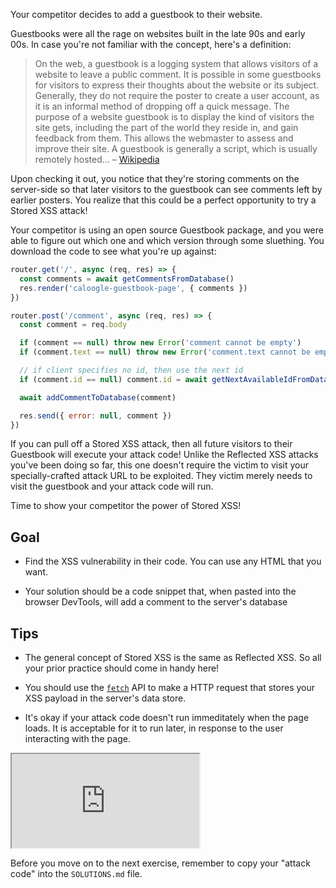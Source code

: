 Your competitor decides to add a guestbook to their website.

Guestbooks were all the rage on websites built in the late 90s and early 00s. In case you're not familiar with the concept, here's a definition:

> On the web, a guestbook is a logging system that allows visitors of a website to leave a public comment. It is possible in some guestbooks for visitors to express their thoughts about the website or its subject. Generally, they do not require the poster to create a user account, as it is an informal method of dropping off a quick message. The purpose of a website guestbook is to display the kind of visitors the site gets, including the part of the world they reside in, and gain feedback from them. This allows the webmaster to assess and improve their site. A guestbook is generally a script, which is usually remotely hosted... – [Wikipedia](https://en.wikipedia.org/wiki/Guestbook)

Upon checking it out, you notice that they're storing comments on the server-side so that later visitors to the guestbook can see comments left by earlier posters. You realize that this could be a perfect opportunity to try a Stored XSS attack!

Your competitor is using an open source Guestbook package, and you were able to figure out which one and which version through some sluething. You download the code to see what you're up against:

```js
router.get('/', async (req, res) => {
  const comments = await getCommentsFromDatabase()
  res.render('caloogle-guestbook-page', { comments })
})

router.post('/comment', async (req, res) => {
  const comment = req.body

  if (comment == null) throw new Error('comment cannot be empty')
  if (comment.text == null) throw new Error('comment.text cannot be empty')

  // if client specifies no id, then use the next id
  if (comment.id == null) comment.id = await getNextAvailableIdFromDatabase()

  await addCommentToDatabase(comment)

  res.send({ error: null, comment })
})
```

If you can pull off a Stored XSS attack, then all future visitors to their Guestbook will execute your attack code! Unlike the Reflected XSS attacks you've been doing so far, this one doesn't require the victim to visit your specially-crafted attack URL to be exploited. They victim merely needs to visit the guestbook and your attack code will run.

Time to show your competitor the power of Stored XSS!

## Goal

- Find the XSS vulnerability in their code. You can use any HTML that you want.

- Your solution should be a code snippet that, when pasted into the browser DevTools, will add a comment to the server's database

## Tips

- The general concept of Stored XSS is the same as Reflected XSS. So all your prior practice should come in handy here!

- You should use the [`fetch`](https://developer.mozilla.org/en-US/docs/Web/API/Fetch_API) API to make a HTTP request that stores your XSS payload in the server's data store.

- It's okay if your attack code doesn't run immeditately when the page loads. It is acceptable for it to run later, in response to the user interacting with the page.

<iframe src='http://localhost:4170'></iframe>

Before you move on to the next exercise, remember to copy your "attack code" into the `SOLUTIONS.md` file.
